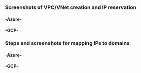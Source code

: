 ### Screenshots of VPC/VNet creation and IP reservation
#### -Azure-

#### -GCP-

### Steps and screenshots for mapping IPs to domains
#### -Azure-

#### -GCP-
